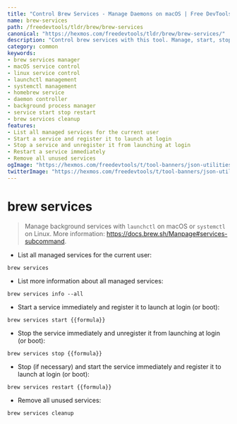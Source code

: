 ```yaml
---
title: "Control Brew Services - Manage Daemons on macOS | Free DevTools"
name: brew-services
path: /freedevtools/tldr/brew/brew-services
canonical: "https://hexmos.com/freedevtools/tldr/brew/brew-services/"
description: "Control brew services with this tool. Manage, start, stop, and restart background processes using launchctl and systemctl. Free online tool, no registration required."
category: common
keywords:
- brew services manager
- macOS service control
- linux service control
- launchctl management
- systemctl management
- homebrew service
- daemon controller
- background process manager
- service start stop restart
- brew services cleanup
features:
- List all managed services for the current user
- Start a service and register it to launch at login
- Stop a service and unregister it from launching at login
- Restart a service immediately
- Remove all unused services
ogImage: "https://hexmos.com/freedevtools/t/tool-banners/json-utilities-banner.png"
twitterImage: "https://hexmos.com/freedevtools/t/tool-banners/json-utilities-banner.png"
---
```


# brew services

> Manage background services with `launchctl` on macOS or `systemctl` on Linux.
> More information: <https://docs.brew.sh/Manpage#services-subcommand>.

- List all managed services for the current user:

`brew services`

- List more information about all managed services:

`brew services info --all`

- Start a service immediately and register it to launch at login (or boot):

`brew services start {{formula}}`

- Stop the service immediately and unregister it from launching at login (or boot):

`brew services stop {{formula}}`

- Stop (if necessary) and start the service immediately and register it to launch at login (or boot):

`brew services restart {{formula}}`

- Remove all unused services:

`brew services cleanup`
